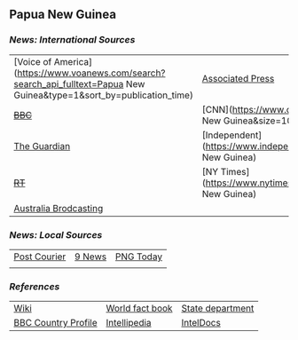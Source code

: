 ## Papua New Guinea ##

### _News: International Sources_ ###
|   |   |   |
| --- | --- | --- |
| [Voice of America](https://www.voanews.com/search?search_api_fulltext=Papua New Guinea&type=1&sort_by=publication_time) | [Associated Press](https://apnews.com/PapuaNewGuinea) | [Reuters](https://www.reuters.com/places/Papua New Guinea) |
| [~~BBC~~]() | [CNN](https://www.cnn.com/search/?q=Papua New Guinea&size=10&type=article) | [~~Fox News~~]() |
| [The Guardian](https://www.theguardian.com/world/papua-new-guinea) | [Independent](https://www.independent.co.uk/topic/Papua New Guinea) | [Al Jazeera](https://www.aljazeera.com/topics/country/papua-new-guinea.html) |
| [~~RT~~]() | [NY Times](https://www.nytimes.com/section/world/Papua New Guinea) | [Telegraph](https://www.telegraph.co.uk/Papua New Guinea/) |
| [Australia Brodcasting](https://www.abc.net.au/news/topic/papua-new-guinea) |  |  |

### _News: Local Sources_ ###
|   |   |   |
| --- | --- | --- |
| [Post Courier](https://postcourier.com.pg/) | [9 News](https://www.9news.com.au/papua-new-guinea) | [PNG Today](https://news.pngfacts.com/) |
|  |  |  |


### _References_ ###
|   |   |   |
| --- | --- | --- |
| [Wiki](https://en.wikipedia.org/wiki/Papua_New_Guinea) | [World fact book](https://www.cia.gov/library/publications/resources/the-world-factbook/geos/pp.html) | [State department](https://www.state.gov/countries-areas/papua-new-guinea/) |
| [BBC Country Profile](https://www.bbc.com/news/world-asia-pacific-15436981) | [Intellipedia](https://intellipedia.intelink.gov/wiki/Papua_New_Guinea) | [IntelDocs](https://inteldocs.intelink.gov/search/folder?q=Papua+New+Guinea) |

